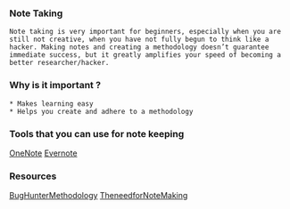 ### Note Taking
````
Note taking is very important for beginners, especially when you are still not creative, when you have not fully begun to think like a hacker. Making notes and creating a methodology doesn’t guarantee immediate success, but it greatly amplifies your speed of becoming a better researcher/hacker. 
````
### Why is it important ?
````
* Makes learning easy
* Helps you create and adhere to a methodology
````
### Tools that you can use for note keeping 

[OneNote](https://www.microsoft.com/en-in/microsoft-365/onenote/digital-note-taking-app?ms.url=onenotecom&rtc=1)
[Evernote](https://evernote.com/)

### Resources 

[BugHunterMethodology](https://www.bugcrowd.com/blog/the-importance-of-notes-session-tracking-bug-bounty-hunter-methodology/)
[TheneedforNoteMaking](https://sankethsharath.medium.com/the-need-for-note-making-and-an-organized-methodology-in-bug-bounty-hunting-f4d23c7db4bf)


